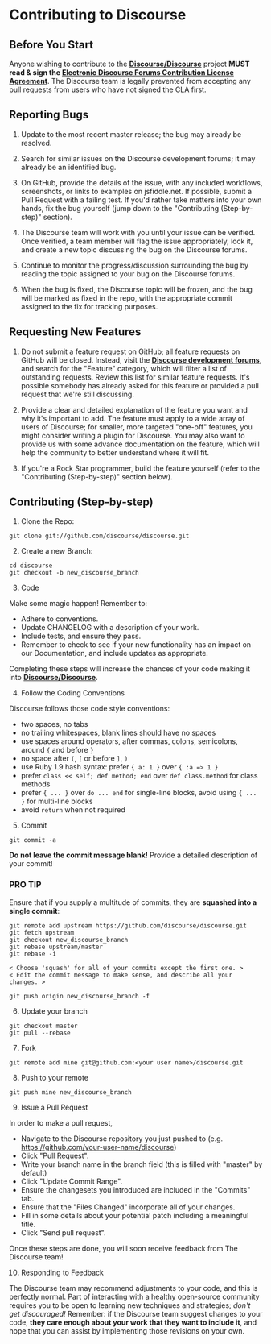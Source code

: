 # Contributing to Discourse

## Before You Start

Anyone wishing to contribute to the **[Discourse/Discourse](https://github.com/discourse/discourse)** project **MUST read & sign the [Electronic Discourse Forums Contribution License Agreement](http://www.discourse.org/cla)**. The Discourse team is legally prevented from accepting any pull requests from users who have not signed the CLA first.

## Reporting Bugs

1. Update to the most recent master release; the bug may already be resolved.

2. Search for similar issues on the Discourse development forums; it may already be an identified bug.

3. On GitHub, provide the details of the issue, with any included workflows, screenshots, or links to examples on jsfiddle.net. If possible, submit a Pull Request with a failing test. If you'd rather take matters into your own hands, fix the bug yourself (jump down to the "Contributing (Step-by-step)" section).

4. The Discourse team will work with you until your issue can be verified. Once verified, a team member will flag the issue appropriately, lock it, and create a new topic discussing the bug on the Discourse forums.

5. Continue to monitor the progress/discussion surrounding the bug by reading the topic assigned to your bug on the Discourse forums.

6. When the bug is fixed, the Discourse topic will be frozen, and the bug will be marked as fixed in the repo, with the appropriate commit assigned to the fix for tracking purposes.

## Requesting New Features

1. Do not submit a feature request on GitHub; all feature requests on GitHub will be closed. Instead, visit the **[Discourse development forums](http://meta.discourse.org/category/feature)**, and search for the "Feature" category, which will filter a list of outstanding requests. Review this list for similar feature requests. It's possible somebody has already asked for this feature or provided a pull request that we're still discussing.

2. Provide a clear and detailed explanation of the feature you want and why it's important to add. The feature must apply to a wide array of users of Discourse; for smaller, more targeted "one-off" features, you might consider writing a plugin for Discourse. You may also want to provide us with some advance documentation on the feature, which will help the community to better understand where it will fit.

3. If you're a Rock Star programmer, build the feature yourself (refer to the "Contributing (Step-by-step)" section below).

## Contributing (Step-by-step)

1. Clone the Repo:

  ```
  git clone git://github.com/discourse/discourse.git
  ```

2. Create a new Branch:

  ```
  cd discourse
  git checkout -b new_discourse_branch
  ```

3. Code

  Make some magic happen! Remember to:
  * Adhere to conventions.
  * Update CHANGELOG with a description of your work.
  * Include tests, and ensure they pass.
  * Remember to check to see if your new functionality has an impact on our Documentation, and include updates as appropriate.
  
  Completing these steps will increase the chances of your code making it into **[Discourse/Discourse](https://github.com/discourse/discourse)**.

4. Follow the Coding Conventions

 Discourse follows those code style conventions:
 * two spaces, no tabs
 * no trailing whitespaces, blank lines should have no spaces
 * use spaces around operators, after commas, colons, semicolons, around `{` and before `}`
 * no space after `(`, `[` or before `]`, `)`
 * use Ruby 1.9 hash syntax: prefer `{ a: 1 }` over `{ :a => 1 }`
 * prefer `class << self; def method; end` over `def class.method` for class methods
 * prefer `{ ... }` over `do ... end` for single-line blocks, avoid using `{ ... }` for multi-line blocks
 * avoid `return` when not required

5. Commit

  ```
  git commit -a
  ```

  **Do not leave the commit message blank!** Provide a detailed description of your commit!

  ### PRO TIP
 
  Ensure that if you supply a multitude of commits, they are **squashed into a single commit**:

  ```
  git remote add upstream https://github.com/discourse/discourse.git
  git fetch upstream
  git checkout new_discourse_branch
  git rebase upstream/master
  git rebase -i

  < Choose 'squash' for all of your commits except the first one. >
  < Edit the commit message to make sense, and describe all your changes. >

  git push origin new_discourse_branch -f
  ```

6. Update your branch

  ```
  git checkout master
  git pull --rebase
  ```

7. Fork

  ```
  git remote add mine git@github.com:<your user name>/discourse.git
  ```

8. Push to your remote

  ```
  git push mine new_discourse_branch
  ```

9. Issue a Pull Request

  In order to make a pull request,
  * Navigate to the Discourse repository you just pushed to (e.g. https://github.com/your-user-name/discourse)
  * Click "Pull Request".
  * Write your branch name in the branch field (this is filled with "master" by default)
  * Click "Update Commit Range".
  * Ensure the changesets you introduced are included in the "Commits" tab.
  * Ensure that the "Files Changed" incorporate all of your changes.
  * Fill in some details about your potential patch including a meaningful title.
  * Click "Send pull request".
  
  Once these steps are done, you will soon receive feedback from The Discourse team!

10. Responding to Feedback

  The Discourse team may recommend adjustments to your code, and this is perfectly normal. Part of interacting with a healthy open-source community requires you to be open to learning new techniques and strategies; *don't get discouraged!* Remember: if the Discourse team suggest changes to your code, **they care enough about your work that they want to include it**, and hope that you can assist by implementing those revisions on your own.
